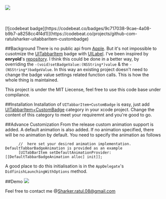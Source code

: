 <img src='https://github.com/ratulSharker/UITabbarItem-CustomBadge/blob/master/demo/banner_logo.png' align='center'>
<br/>
<br/>
<br/>
<br/>
[![codebeat badge](https://codebeat.co/badges/9c717038-9cae-4a08-b9b7-a8258cc4f4d1)](https://codebeat.co/projects/github-com-ratulsharker-uitabbaritem-custombadge)

##Background
There is no public api from [Apple](https://developer.apple.com/). But it's not impossible to cusotmize the 
[UITabbarItem](https://developer.apple.com/library/ios/documentation/UIKit/Reference/UITabBarItem_Class/) badge 
with [UILabel](https://developer.apple.com/library/ios/documentation/UIKit/Reference/UILabel_Class/). I've been inspired by **enryold**'s [repository](https://github.com/enryold/UITabBarItem-CustomBadge).
I think this could be done in a better way, by overriding the `-(void)setBadgeValue:(NSString*)value` & the `-(NSString*)badgeValue`. In this way an existing project doesn't need to 
change the badge value settings related function calls. This is how the whole thing is maintained.

This project is under the MIT Liecense, feel free to use this code base under compilance.

##Installation
Installation of `UITabbarItem+CustomBadge` is easy, just add [UITabbarItem+CustomBadge](https://github.com/ratulSharker/UITabbarItem-CustomBadge/tree/master/Example/UITabbarItem%2BCustomBadge) category in your xcode project. Change the content of this category to meet your requiremnt and you're good to go.

##Advance Customization
From the release custom animation support is added. A default animation is also added. If no animation specified, there will be no animation by default. You need to specify the animation as follows

```obj-c
      //  here set your desired animation implementation. DefaultTabbarBadgeAnimation is provided as an example
      [UITabBarItem setDefaultAnimationProvider:[[DefaultTabbarBadgeAnimation alloc] init]];   
```
A good place to do this initialisation is in the `AppDelegate`'s  `DidfinishLaunchingWithOptions` method.


##Demo
<img src='https://github.com/ratulSharker/UITabbarItem-CustomBadge/blob/ratul_adding_configurable_properties/demo/UITabbarItem%2BCustomBadge%2BDemo.gif'>



Feel free to contact me @Sharker.ratul.08@gmail.com
